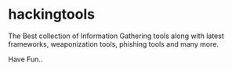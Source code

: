 # hackingtools
The Best collection of Information Gathering tools along with latest frameworks, weaponization tools, phishing tools and many more.

Have Fun..
